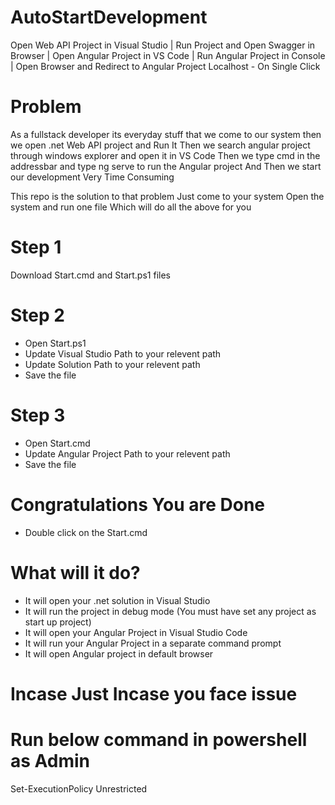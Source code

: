 # AutoStartDevelopment
Open Web API Project in Visual Studio | Run Project and Open Swagger in Browser | Open Angular Project in VS Code | Run Angular Project in Console | Open Browser and Redirect to Angular Project Localhost - On Single Click

# Problem
As a fullstack developer its everyday stuff that we come to our system then we open .net Web API project and Run It 
Then we search angular project through windows explorer and open it in VS Code
Then we type cmd in the addressbar and type ng serve to run the Angular project
And Then we start our development
Very Time Consuming

This repo is the solution to that problem
Just come to your system
Open the system and run one file
Which will do all the above for you

# Step 1
Download Start.cmd and Start.ps1 files

# Step 2 
  - Open Start.ps1
  - Update Visual Studio Path to your relevent path
  - Update Solution Path to your relevent path
  - Save the file

# Step 3
  - Open Start.cmd
  - Update Angular Project Path to your relevent path
  - Save the file

# Congratulations You are Done
  - Double click on the Start.cmd

# What will it do?
  - It will open your .net solution in Visual Studio
  - It will run the project in debug mode (You must have set any project as start up project)
  - It will open your Angular Project in Visual Studio Code
  - It will run your Angular Project in a separate command prompt
  - It will open Angular project in default browser

# Incase Just Incase you face issue
# Run below command in powershell as Admin

  Set-ExecutionPolicy Unrestricted

